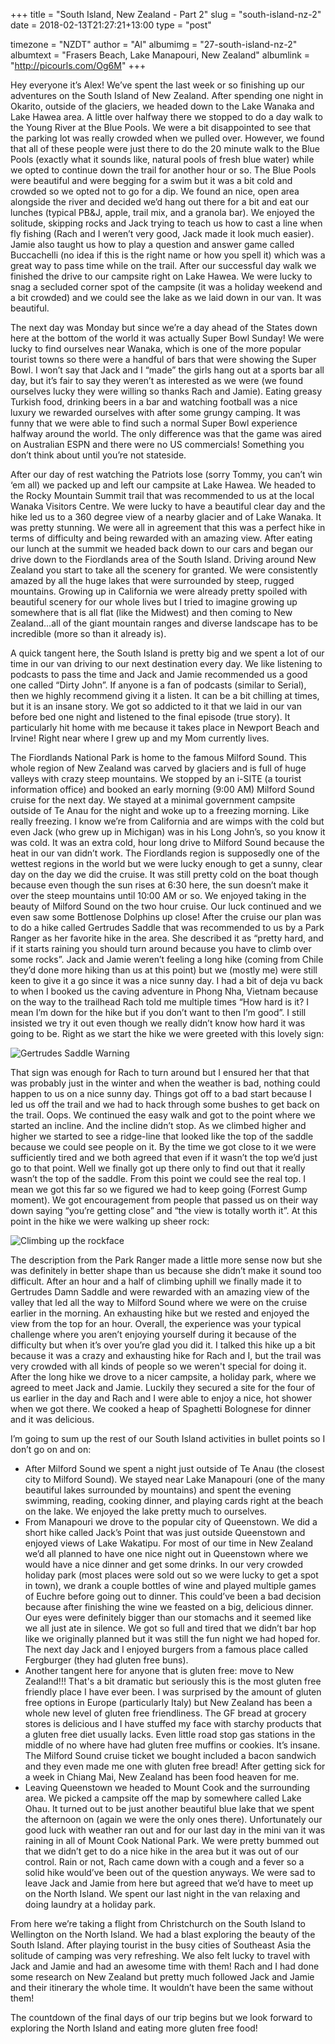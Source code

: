 +++
title = "South Island, New Zealand - Part 2"
slug = "south-island-nz-2"
date = 2018-02-13T21:27:21+13:00
type = "post"

timezone = "NZDT"
author = "Al"
albumimg = "27-south-island-nz-2"
albumtext = "Frasers Beach, Lake Manapouri, New Zealand"
albumlink = "http://picourls.com/Og6M"
+++

Hey everyone it’s Alex! We’ve spent the last week or so finishing up our adventures on the South Island of New Zealand. After spending one night in Okarito, outside of the glaciers, we headed down to the Lake Wanaka and Lake Hawea area. A little over halfway there we stopped to do a day walk to the Young River at the Blue Pools. We were a bit disappointed to see that the parking lot was really crowded when we pulled over. However, we found that all of these people were just there to do the 20 minute walk to the Blue Pools (exactly what it sounds like, natural pools of fresh blue water) while we opted to continue down the trail for another hour or so. The Blue Pools were beautiful and were begging for a swim but it was a bit cold and crowded so we opted not to go for a dip. We found an nice, open area alongside the river and decided we’d hang out there for a bit and eat our lunches (typical PB&J, apple, trail mix, and a granola bar). We enjoyed the solitude, skipping rocks and Jack trying to teach us how to cast a line when fly fishing (Rach and I weren’t very good, Jack made it look much easier). Jamie also taught us how to play a question and answer game called Buccachelli (no idea if this is the right name or how you spell it) which was a great way to pass time while on the trail. After our successful day walk we finished the drive to our campsite right on Lake Hawea. We were lucky to snag a secluded corner spot of the campsite (it was a holiday weekend and a bit crowded) and we could see the lake as we laid down in our van. It was beautiful.

The next day was Monday but since we’re a day ahead of the States down here at the bottom of the world it was actually Super Bowl Sunday! We were lucky to find ourselves near Wanaka, which is one of the more popular tourist towns so there were a handful of bars that were showing the Super Bowl. I won’t say that Jack and I “made” the girls hang out at a sports bar all day, but it’s fair to say they weren’t as interested as we were (we found ourselves lucky they were willing so thanks Rach and Jamie). Eating greasy Turkish food, drinking beers in a bar and watching football was a nice luxury we rewarded ourselves with after some grungy camping. It was funny that we were able to find such a normal Super Bowl experience halfway around the world. The only difference was that the game was aired on Australian ESPN and there were no US commercials! Something you don’t think about until you’re not stateside.

After our day of rest watching the Patriots lose (sorry Tommy, you can’t win ‘em all) we packed up and left our campsite at Lake Hawea. We headed to the Rocky Mountain Summit trail that was recommended to us at the local Wanaka Visitors Centre. We were lucky to have a beautiful clear day and the hike led us to a 360 degree view of a nearby glacier and of Lake Wanaka. It was pretty stunning. We were all in agreement that this was a perfect hike in terms of difficulty and being rewarded with an amazing view. After eating our lunch at the summit we headed back down to our cars and began our drive down to the Fiordlands area of the South Island. Driving around New Zealand you start to take all the scenery for granted. We were consistently amazed by all the huge lakes that were surrounded by steep, rugged mountains. Growing up in California we were already pretty spoiled with beautiful scenery for our whole lives but I tried to imagine growing up somewhere that is all flat (like the Midwest) and then coming to New Zealand…all of the giant mountain ranges and diverse landscape has to be incredible (more so than it already is).

A quick tangent here, the South Island is pretty big and we spent a lot of our time in our van driving to our next destination every day. We like listening to podcasts to pass the time and Jack and Jamie recommended us a good one called “Dirty John”. If anyone is a fan of podcasts (similar to Serial), then we highly recommend giving it a listen. It can be a bit chilling at times, but it is an insane story. We got so addicted to it that we laid in our van before bed one night and listened to the final episode (true story). It particularly hit home with me because it takes place in Newport Beach and Irvine! Right near where I grew up and my Mom currently lives.

The Fiordlands National Park is home to the famous Milford Sound. This whole region of New Zealand was carved by glaciers and is full of huge valleys with crazy steep mountains. We stopped by an i-SITE (a tourist information office) and booked an early morning (9:00 AM) Milford Sound cruise for the next day. We stayed at a minimal government campsite outside of Te Anau for the night and woke up to a freezing morning. Like really freezing. I know we’re from California and are wimps with the cold but even Jack (who grew up in Michigan) was in his Long John’s, so you know it was cold. It was an extra cold, hour long drive to Milford Sound because the heat in our van didn’t work. The Fiordlands region is supposedly one of the wettest regions in the world but we were lucky enough to get a sunny, clear day on the day we did the cruise. It was still pretty cold on the boat though because even though the sun rises at 6:30 here, the sun doesn’t make it over the steep mountains until 10:00 AM or so. We enjoyed taking in the beauty of Milford Sound on the two hour cruise. Our luck continued and we even saw some Bottlenose Dolphins up close! After the cruise our plan was to do a hike called Gertrudes Saddle that was recommended to us by a Park Ranger as her favorite hike in the area. She described it as “pretty hard, and if it starts raining you should turn around because you have to climb over some rocks”. Jack and Jamie weren’t feeling a long hike (coming from Chile they’d done more hiking than us at this point) but we (mostly me) were still keen to give it a go since it was a nice sunny day. I had a bit of deja vu back to when I booked us the caving adventure in Phong Nha, Vietnam because on the way to the trailhead Rach told me multiple times “How hard is it? I mean I’m down for the hike but if you don’t want to then I’m good”. I still insisted we try it out even though we really didn’t know how hard it was going to be. Right as we start the hike we were greeted with this lovely sign:

![Gertrudes Saddle Warning](/assets/img/destinations/27-south-island-nz-2-death-warning.jpg)

That sign was enough for Rach to turn around but I ensured her that that was probably just in the winter and when the weather is bad, nothing could happen to us on a nice sunny day. Things got off to a bad start because I led us off the trail and we had to hack through some bushes to get back on the trail. Oops. We continued the easy walk and got to the point where we started an incline. And the incline didn’t stop. As we climbed higher and higher we started to see a ridge-line that looked like the top of the saddle because we could see people on it. By the time we got close to it we were sufficiently tired and we both agreed that even if it wasn’t the top we’d just go to that point. Well we finally got up there only to find out that it really wasn’t the top of the saddle. From this point we could see the real top. I mean we got this far so we figured we had to keep going (Forrest Gump moment). We got encouragement from people that passed us on their way down saying “you’re getting close” and “the view is totally worth it”. At this point in the hike we were walking up sheer rock:

![Climbing up the rockface](/assets/img/destinations/27-south-island-nz-2-rockface.jpg)

The description from the Park Ranger made a little more sense now but she was definitely in better shape than us because she didn’t make it sound too difficult. After an hour and a half of climbing uphill we finally made it to Gertrudes Damn Saddle and were rewarded with an amazing view of the valley that led all the way to Milford Sound where we were on the cruise earlier in the morning. An exhausting hike but we rested and enjoyed the view from the top for an hour. Overall, the experience was your typical challenge where you aren’t enjoying yourself during it because of the difficulty but when it’s over you’re glad you did it. I talked this hike up a bit because it was a crazy and exhausting hike for Rach and I, but the trail was very crowded with all kinds of people so we weren't special for doing it. After the long hike we drove to a nicer campsite, a holiday park, where we agreed to meet Jack and Jamie. Luckily they secured a site for the four of us earlier in the day and Rach and I were able to enjoy a nice, hot shower when we got there. We cooked a heap of Spaghetti Bolognese for dinner and it was delicious.

I’m going to sum up the rest of our South Island activities in bullet points so I don’t go on and on:

* After Milford Sound we spent a night just outside of Te Anau (the closest city to Milford Sound). We stayed near Lake Manapouri (one of the many beautiful lakes surrounded by mountains) and spent the evening swimming, reading, cooking dinner, and playing cards right at the beach on the lake. We enjoyed the lake pretty much to ourselves.
* From Manapouri we drove to the popular city of Queenstown. We did a short hike called Jack’s Point that was just outside Queenstown and enjoyed views of Lake Wakatipu. For most of our time in New Zealand we’d all planned to have one nice night out in Queenstown where we would have a nice dinner and get some drinks. In our very crowded holiday park (most places were sold out so we were lucky to get a spot in town), we drank a couple bottles of wine and played multiple games of Euchre before going out to dinner. This could’ve been a bad decision because after finishing the wine we feasted on a big, delicious dinner. Our eyes were definitely bigger than our stomachs and it seemed like we all just ate in silence. We got so full and tired that we didn’t bar hop like we originally planned but it was still the fun night we had hoped for. The next day Jack and I enjoyed burgers from a famous place called Fergburger (they had gluten free buns).
* Another tangent here for anyone that is gluten free: move to New Zealand!!! That's a bit dramatic but seriously this is the most gluten free friendly place I have ever been. I was surprised by the amount of gluten free options in Europe (particularly Italy) but New Zealand has been a whole new level of gluten free friendliness. The GF bread at grocery stores is delicious and I have stuffed my face with starchy products that a gluten free diet usually lacks. Even little road stop gas stations in the middle of no where have had gluten free muffins or cookies. It’s insane. The Milford Sound cruise ticket we bought included a bacon sandwich and they even made me one with gluten free bread! After getting sick for a week in Chiang Mai, New Zealand has been food heaven for me.
* Leaving Queenstown we headed to Mount Cook and the surrounding area. We picked a campsite off the map by somewhere called Lake Ohau. It turned out to be just another beautiful blue lake that we spent the afternoon on (again we were the only ones there). Unfortunately our good luck with weather ran out and for our last day in the mini van it was raining in all of Mount Cook National Park. We were pretty bummed out that we didn’t get to do a nice hike in the area but it was out of our control. Rain or not, Rach came down with a cough and a fever so a solid hike would’ve been out of the question anyways. We were sad to leave Jack and Jamie from here but agreed that we’d have to meet up on the North Island. We spent our last night in the van relaxing and doing laundry at a holiday park.

From here we’re taking a flight from Christchurch on the South Island to Wellington on the North Island. We had a blast exploring the beauty of the South Island. After playing tourist in the busy cities of Southeast Asia the solitude of camping was very refreshing. We also felt lucky to travel with Jack and Jamie and had an awesome time with them! Rach and I had done some research on New Zealand but pretty much followed Jack and Jamie and their itinerary the whole time. It wouldn’t have been the same without them!

The countdown of the final days of our trip begins but we look forward to exploring the North Island and eating more gluten free food!
